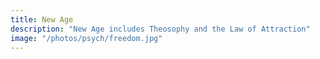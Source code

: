 ```yaml
---
title: New Age
description: "New Age includes Theosophy and the Law of Attraction"
image: "/photos/psych/freedom.jpg"
---
```


